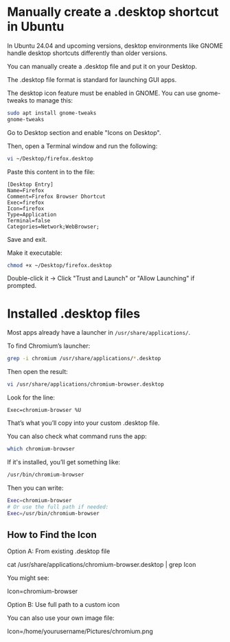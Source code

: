 # Manually create a .desktop shortcut in Ubuntu

In Ubuntu 24.04 and upcoming versions, desktop environments like GNOME handle desktop shortcuts differently than older versions.

You can manually create a .desktop file and put it on your Desktop.

The .desktop file format is standard for launching GUI apps.

The desktop icon feature must be enabled in GNOME. You can use gnome-tweaks to manage this:

```bash
sudo apt install gnome-tweaks
gnome-tweaks
```
Go to Desktop section and enable "Icons on Desktop".

Then, open a Terminal window and run the following:

```bash
vi ~/Desktop/firefox.desktop
```

Paste this content in to the file:

```text
[Desktop Entry]
Name=Firefox
Comment=Firefox Browser Dhortcut
Exec=firefox
Icon=firefox
Type=Application
Terminal=false
Categories=Network;WebBrowser;
```

Save and exit. 

Make it executable:

```bash
chmod +x ~/Desktop/firefox.desktop
```

Double-click it → Click "Trust and Launch" or "Allow Launching" if prompted.


# Installed .desktop files

Most apps already have a launcher in `/usr/share/applications/`.

To find Chromium’s launcher:

```bash
grep -i chromium /usr/share/applications/*.desktop
```

Then open the result:

```bash
vi /usr/share/applications/chromium-browser.desktop
```

Look for the line:

```text
Exec=chromium-browser %U
```

That’s what you’ll copy into your custom .desktop file.

You can also check what command runs the app:

```bash
which chromium-browser
```

If it's installed, you’ll get something like:

```bash
/usr/bin/chromium-browser
```

Then you can write:

```bash
Exec=chromium-browser
# Or use the full path if needed:
Exec=/usr/bin/chromium-browser
```

## How to Find the Icon

Option A: From existing .desktop file

cat /usr/share/applications/chromium-browser.desktop | grep Icon

You might see:

Icon=chromium-browser

Option B: Use full path to a custom icon

You can also use your own image file:

Icon=/home/yourusername/Pictures/chromium.png
